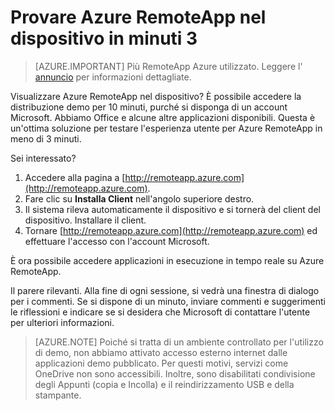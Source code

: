 
<properties
    pageTitle="Provare Azure RemoteApp nel dispositivo in 3 minuti | Microsoft Azure"
    description="Prova la funzionalità di Azure RemoteApp senza installare il servizio."
    services="remoteapp"
    documentationCenter=""
    authors="lizap"
    manager="mbaldwin" />

<tags
    ms.service="remoteapp"
    ms.workload="compute"
    ms.tgt_pltfrm="na"
    ms.devlang="na"
    ms.topic="hero-article"
    ms.date="08/15/2016"
    ms.author="mbaldwin" />



# <a name="try-azure-remoteapp-on-your-device-in-3-minutes-or-less"></a>Provare Azure RemoteApp nel dispositivo in minuti 3

> [AZURE.IMPORTANT]
> Più RemoteApp Azure utilizzato. Leggere l' [annuncio](https://go.microsoft.com/fwlink/?linkid=821148) per informazioni dettagliate.

Visualizzare Azure RemoteApp nel dispositivo? È possibile accedere la distribuzione demo per 10 minuti, purché si disponga di un account Microsoft. Abbiamo Office e alcune altre applicazioni disponibili. Questa è un'ottima soluzione per testare l'esperienza utente per Azure RemoteApp in meno di 3 minuti.

Sei interessato?

1. Accedere alla pagina a [http://remoteapp.azure.com](http://remoteapp.azure.com).
2. Fare clic su **Installa Client** nell'angolo superiore destro.  
3. Il sistema rileva automaticamente il dispositivo e si tornerà del client del dispositivo. Installare il client.
4. Tornare [http://remoteapp.azure.com](http://remoteapp.azure.com) ed effettuare l'accesso con l'account Microsoft.

È ora possibile accedere applicazioni in esecuzione in tempo reale su Azure RemoteApp.

Il parere rilevanti. Alla fine di ogni sessione, si vedrà una finestra di dialogo per i commenti. Se si dispone di un minuto, inviare commenti e suggerimenti le riflessioni e indicare se si desidera che Microsoft di contattare l'utente per ulteriori informazioni.

>[AZURE.NOTE] Poiché si tratta di un ambiente controllato per l'utilizzo di demo, non abbiamo attivato accesso esterno internet dalle applicazioni demo pubblicato. Per questi motivi, servizi come OneDrive non sono accessibili. Inoltre, sono disabilitati condivisione degli Appunti (copia e Incolla) e il reindirizzamento USB e della stampante.  

